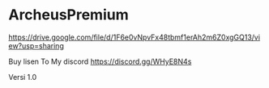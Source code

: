 # ArcheusPremium 
https://drive.google.com/file/d/1F6e0vNpvFx48tbmf1erAh2m6Z0xgGQ13/view?usp=sharing

Buy lisen To My discord 
https://discord.gg/WHyE8N4s

Versi 1.0
